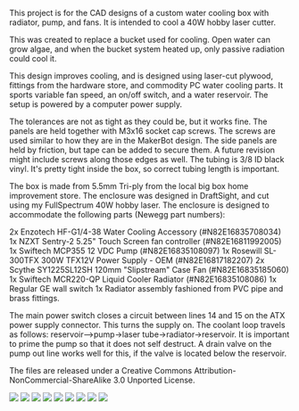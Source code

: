This project is for the CAD designs of a custom water cooling box with radiator, pump, and fans. It is intended to cool a 40W hobby laser cutter.

This was created to replace a bucket used for cooling. Open water can grow algae, and when the bucket system heated up, only passive radiation could cool it.

This design improves cooling, and is designed using laser-cut plywood, fittings from the hardware store, and commodity PC water cooling parts. It sports variable fan speed, an on/off switch, and a water reservoir. The setup is powered by a computer power supply.


The tolerances are not as tight as they could be, but it works fine.  The panels are held together with M3x16 socket cap screws. The screws are used similar to how they are in the MakerBot design. The side panels are held by friction, but tape can be added to secure them. A future revision might include screws along those edges as well. The tubing is 3/8 ID black vinyl. It's pretty tight inside the box, so correct tubing length is important.


The box is made from 5.5mm Tri-ply from the local big box home improvement store. The enclosure was designed in DraftSight, and cut using my FullSpectrum 40W hobby laser. The enclosure is designed to accommodate the following parts (Newegg part numbers):

2x Enzotech HF-G1/4-38 Water Cooling Accessory (#N82E16835708034)
1x NZXT Sentry-2 5.25" Touch Screen fan controller (#N82E16811992005)
1x Swiftech MCP355 12 VDC Pump (#N82E16835108097)
1x Rosewill SL-300TFX 300W TFX12V Power Supply - OEM (#N82E16817182207)
2x Scythe SY1225SL12SH 120mm "Slipstream" Case Fan (#N82E16835185060)
1x Swiftech MCR220-QP Liquid Cooler Radiator (#N82E16835108086)
1x Regular GE wall switch
1x Radiator assembly fashioned from PVC pipe and brass fittings.

The main power switch closes a circuit between lines 14 and 15 on the ATX power supply connector. This turns the supply on. The coolant loop travels as follows: reservoir-->pump->laser tube->radiator->reservoir. It is important to prime the pump so that it does not self destruct. A drain valve on the pump out line works well for this, if the valve is located below the reservoir.

The files are released under a Creative Commons Attribution-NonCommercial-ShareAlike 3.0 Unported License.

![](https://github.com/tomkinsc/Laser-Cooler/raw/master/Screen%20shot%202011-10-03%20at%2011.33.05%20PM.png) 
![](https://github.com/tomkinsc/Laser-Cooler/raw/master/Photo%20Oct%2001,%2010%2055%2004%20PM.jpg)
![](https://github.com/tomkinsc/Laser-Cooler/raw/master/Photo%20Oct%2002,%2012%2019%2029%20AM.jpg)
![](https://github.com/tomkinsc/Laser-Cooler/raw/master/Photo%20Oct%2002,%2012%2019%2047%20AM.jpg)
![](https://github.com/tomkinsc/Laser-Cooler/raw/master/Photo%20Oct%2002,%2012%2019%2058%20AM.jpg)
![](https://github.com/tomkinsc/Laser-Cooler/raw/master/Photo%20Oct%2002,%2012%2037%2049%20AM.jpg)
![](https://github.com/tomkinsc/Laser-Cooler/raw/master/Photo%20Oct%2002,%2012%2042%2052%20AM.jpg)
![](https://github.com/tomkinsc/Laser-Cooler/raw/master/Photo%20Oct%2002,%2012%2043%2020%20AM.jpg)
![](https://github.com/tomkinsc/Laser-Cooler/raw/master/Photo%20Oct%2002,%2012%2043%2057%20AM.jpg)

